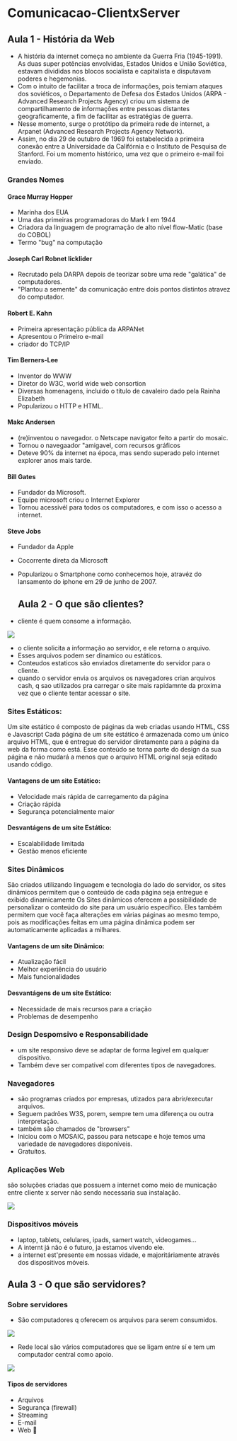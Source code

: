# Comunicacao-ClientxServer
## Aula 1 - História da Web
- A história da internet começa no ambiente da Guerra Fria (1945-1991). As duas super potências envolvidas, Estados Unidos e União Soviética, estavam divididas nos blocos socialista e capitalista e disputavam poderes e hegemonias.
- Com o intuito de facilitar a troca de informações, pois temiam ataques dos soviéticos, o Departamento de Defesa dos Estados Unidos (ARPA - Advanced Research Projects Agency) criou um sistema de compartilhamento de informações entre pessoas distantes geograficamente, a fim de facilitar as estratégias de guerra.
- Nesse momento, surge o protótipo da primeira rede de internet, a Arpanet (Advanced Research Projects Agency Network).
- Assim, no dia 29 de outubro de 1969 foi estabelecida a primeira conexão entre a Universidade da Califórnia e o Instituto de Pesquisa de Stanford. Foi um momento histórico, uma vez que o primeiro e-mail foi enviado.

### Grandes Nomes 
#### Grace Murray Hopper
 - Marinha dos EUA
 - Uma das primeiras programadoras do Mark I em 1944
 - Criadora da linguagem de programação de alto nível flow-Matic (base do COBOL)
 - Termo "bug" na computação

#### Joseph Carl Robnet licklider
- Recrutado pela DARPA depois de teorizar sobre uma rede "galática" de computadores.
- "Plantou a semente" da comunicação entre dois pontos distintos atravez do computador.

#### Robert E. Kahn
- Primeira apresentação pública da ARPANet
- Apresentou o Primeiro e-mail
- criador do TCP/IP
  
#### Tim Berners-Lee
- Inventor do WWW
- Diretor do W3C, world wide web consortion
- Diversas homenagens, incluido o título de cavaleiro dado pela Rainha Elizabeth
- Popularizou o HTTP e HTML.

#### Makc Andersen
- (re)inventou o navegador. o Netscape navigator feito a partir do mosaic.
- Tornou o navegaador "amigavel, com recursos  gráficos
- Deteve 90% da internet na época, mas sendo superado pelo internet explorer anos mais tarde.

#### Bill Gates
- Fundador da Microsoft.
- Equipe microsoft criou o Internet Explorer
- Tornou acessivél para todos os computadores, e com isso o acesso a internet.  

#### Steve Jobs
- Fundador da Apple
- Cocorrente direta da Microsoft
- Popularizou o Smartphone como conhecemos hoje, atravéz do lansamento do iphone em 29 de junho de 2007.

  ## Aula 2 - O que são clientes?
- cliente é quem consome a informação.

[![](https://mermaid.ink/img/pako:eNqrVkrOT0lVslJSSC9KLMhQ8AmKyVMAAsfoD_Mn7VZIzslMzSspjlWw0dW1U3DR0Pgwv2eCgmdeSWpRXmqJpiZEsRNQ8bSl73f0E6ceoglTEqQJqMsVaFr_GoXg1KKy1KJYqA4opaSjlJtalJuYmQJ0cjVIMEapJCM1NzVGyQrITElNSyzNKYlRismrBSpNLC3JD67MS1ayKikqTdVRKi1ISSxJdclMBPo1V8kqLTGnGCiampJZkl_kCwkGcGjUAgDF7GAD?type=png)](https://mermaid.live/edit#pako:eNqrVkrOT0lVslJSSC9KLMhQ8AmKyVMAAsfoD_Mn7VZIzslMzSspjlWw0dW1U3DR0Pgwv2eCgmdeSWpRXmqJpiZEsRNQ8bSl73f0E6ceoglTEqQJqMsVaFr_GoXg1KKy1KJYqA4opaSjlJtalJuYmQJ0cjVIMEapJCM1NzVGyQrITElNSyzNKYlRismrBSpNLC3JD67MS1ayKikqTdVRKi1ISSxJdclMBPo1V8kqLTGnGCiampJZkl_kCwkGcGjUAgDF7GAD)

- o cliente solicita a informação ao servidor, e ele retorna o arquivo.
- Esses arquivos podem ser dinamico ou estáticos.
- Conteudos estaticos são enviados diretamente do servidor para o cliente.
- quando o servidor envia os arquivos os navegadores crian arquivos cash, q sao utilizados pra carregar o site mais rapidamnte da proxima vez que o cliente tentar acessar o site.

### Sites Estáticos:
Um site estático é composto de páginas da web criadas usando HTML, CSS e Javascript 
Cada página de um site estático é armazenada como um único arquivo HTML, que é entregue do servidor diretamente para a página da web da forma como está. Esse conteúdo se torna parte do design da sua página e não mudará a menos que o arquivo HTML original seja editado usando código.


#### Vantagens de um site Estático:
- Velocidade mais rápida de carregamento da página
- Criação rápida
- Segurança potencialmente maior

#### Desvantágens de um site Estático:
- Escalabilidade limitada
- Gestão menos eficiente

### Sites Dinâmicos
São criados utilizando linguagem e tecnologia do lado do servidor, os sites dinâmicos permitem que o conteúdo de cada página seja entregue e exibido dinamicamente
Os Sites dinâmicos oferecem a possibilidade de personalizar o conteúdo do site para um usuário específico. Eles também permitem que você faça alterações em várias páginas ao mesmo tempo, pois as modificações feitas em uma página dinâmica podem ser automaticamente aplicadas a milhares.

#### Vantagens de um site Dinâmico:
- Atualização fácil
- Melhor experiência do usuário
- Mais funcionalidades
  
#### Desvantágens de um site Estático:
- Necessidade de mais recursos para a criação
- Problemas de desempenho

### Design Despomsivo e Responsabilidade
- um site responsivo deve se adaptar de forma legivel em qualquer dispositivo.
- Também deve ser compativel com diferentes tipos de navegadores.
  
### Navegadores
- são programas criados por empresas, utizados para abrir/executar arquivos.
- Seguem padrões W3S, porem, sempre tem uma diferença ou outra interpretação.
- também são chamados de "browsers"
- Iniciou com o MOSAIC, passou para netscape e hoje temos uma variedade de navegadores disponíveis.
- Gratuítos.

### Aplicações Web
são soluções criadas que possuem a internet como meio de municação entre cliente x server não sendo necessaria sua instalação.

[![](https://mermaid.ink/img/pako:eNqNkLFqAkEQhl9lmEpBX-AQIXJJCMRGy9srhtsxLtztyroXCOIbBAwG0l4Ve7uA4CvlHsExaxUbp5nh_7-fgX-FhdOMCcKLp8UcnifKgsxd1jbbAxSlYRs4h0G_P4S002mb9w94EslbDt1uhEcCf33__mxu5B-F_9zfBsfEtRlD99mU_avRzkPbbHZ5pP-rkX3IRmQLB5ohJe2W4m2P-eXJZWEPK_YVGS2VrM6iwjDnihUmcmqeUV0GhcquBaU6uOmbLTAJvuYe1gtNgVND0mWFyYzKpaisTXB-HGv-a3t9AuF_gxo?type=png)](https://mermaid.live/edit#pako:eNqNkLFqAkEQhl9lmEpBX-AQIXJJCMRGy9srhtsxLtztyroXCOIbBAwG0l4Ve7uA4CvlHsExaxUbp5nh_7-fgX-FhdOMCcKLp8UcnifKgsxd1jbbAxSlYRs4h0G_P4S002mb9w94EslbDt1uhEcCf33__mxu5B-F_9zfBsfEtRlD99mU_avRzkPbbHZ5pP-rkX3IRmQLB5ohJe2W4m2P-eXJZWEPK_YVGS2VrM6iwjDnihUmcmqeUV0GhcquBaU6uOmbLTAJvuYe1gtNgVND0mWFyYzKpaisTXB-HGv-a3t9AuF_gxo)

### Dispositivos móveis
- laptop, tablets, celulares, ipads, samert watch, videogames...
- A internt já não é o futuro, ja estamos vivendo ele.
- a internet est'presente em nossas vidade, e majoritáriamente através dos dispositivos móveis.

## Aula 3 - O que são servidores?
### Sobre servidores
- São computadores q oferecem os arquivos para serem consumidos.

[![](https://mermaid.ink/img/pako:eNqrVkrOT0lVslJSSC9KLMhQ8AmKyVMAAsfoD_Mn7VZIzslMzStJjVWw0dW1U3DR0Pgwf3rL-x39Cj6JeQq6CsWpRWWZKflFCjn5yYk5mpoQvU5AvdOWglSRpd0dqH3yRrL0QgwgqBZipCvQnunNIFXBMPlYhCkxeVBKSUcpN7UoNzEzBRhK1SDBGKWSjNTc1BglKyAzJTUtsTSnJEYpJq8WqDSxtCQ_uDIvWcmqpKg0VUeptCAlsSTVJTMRGLy5SlZpiTnFQNHUlMyS_CJfSMiDI6AWAOE_jFI?type=png)](https://mermaid.live/edit#pako:eNqrVkrOT0lVslJSSC9KLMhQ8AmKyVMAAsfoD_Mn7VZIzslMzStJjVWw0dW1U3DR0Pgwf3rL-x39Cj6JeQq6CsWpRWWZKflFCjn5yYk5mpoQvU5AvdOWglSRpd0dqH3yRrL0QgwgqBZipCvQnunNIFXBMPlYhCkxeVBKSUcpN7UoNzEzBRhK1SDBGKWSjNTc1BglKyAzJTUtsTSnJEYpJq8WqDSxtCQ_uDIvWcmqpKg0VUeptCAlsSTVJTMRGLy5SlZpiTnFQNHUlMyS_CJfSMiDI6AWAOE_jFI)

- Rede local são vários computadores que se ligam entre sí e tem um computador central como apoio.
  
[![](https://mermaid.ink/img/pako:eNqVkcFKAzEQhl9lmFMXui-wFKFuVYQKRcWL6WHYTG0gm4Q0EaT05lFQFPTYkw_gTfSh7COYdXuwve1cMvz83z-Qf4mVlYwFwo0nN4fxuTCQZni9WT9_gyYXrJvCIM8PYNTrbdZv9z-fjzAmAzks2N8qaT1oW5HOshY9TOjre-OalN3Ik0S-fEDJOmry3djjhv2Cy6tOWMv-805KkAxDZ5XNMmiCjlLwwxOcmsDecJi2yL4Kezd3crantg_2sWZfk5Lp25eNKDDMuWaBRVolzyjqIFCYVbJSDPbizlRYBB-5j9FJCjxSlPqqsZiRXiSVpQrWn7VV_jW6-gU2Nqj7?type=png)](https://mermaid.live/edit#pako:eNqVkcFKAzEQhl9lmFMXui-wFKFuVYQKRcWL6WHYTG0gm4Q0EaT05lFQFPTYkw_gTfSh7COYdXuwve1cMvz83z-Qf4mVlYwFwo0nN4fxuTCQZni9WT9_gyYXrJvCIM8PYNTrbdZv9z-fjzAmAzks2N8qaT1oW5HOshY9TOjre-OalN3Ik0S-fEDJOmry3djjhv2Cy6tOWMv-805KkAxDZ5XNMmiCjlLwwxOcmsDecJi2yL4Kezd3crantg_2sWZfk5Lp25eNKDDMuWaBRVolzyjqIFCYVbJSDPbizlRYBB-5j9FJCjxSlPqqsZiRXiSVpQrWn7VV_jW6-gU2Nqj7)

#### Tipos de servidores 
- Arquivos
- Segurança (firewall)
- Streaming
- E-mail
- Web
   📱

